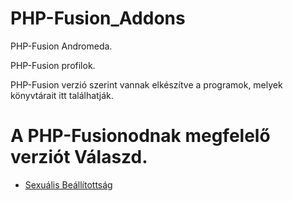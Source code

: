 # PHP-Fusion_Addons
<p>PHP-Fusion Andromeda.</p>
<p>PHP-Fusion profilok.</p>
<p>PHP-Fusion verzió szerint vannak elkészítve a programok, melyek könyvtárait itt találhatják.</p>
<h1>A PHP-Fusionodnak megfelelő verziót Válaszd.</h1>
<ul>
<li><a href="https://github.com/karrak1/fusion_addons/tree/Andromeda/profil/sex_orientation">Sexuális Beállítottság</a></li>
</ul>
